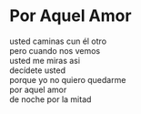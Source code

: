 <!-- Por Aquel Amor :: 2024-09-26 21:38:46 -->

# Por Aquel Amor

usted caminas cun él otro  
pero cuando nos vemos  
usted me miras asi  
decídete usted  
porque yo no quiero quedarme  
por aquel amor  
de noche por la mitad
